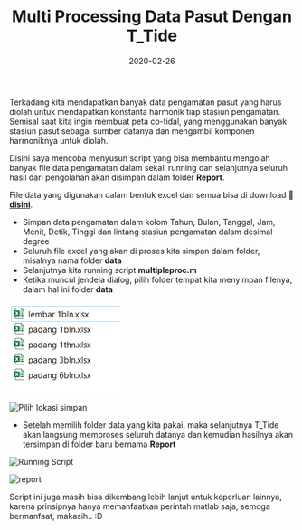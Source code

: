 ﻿---
title: Multi Processing Data Pasut Dengan T_Tide
date: 2020-02-26
slug: pengolahan-pasut-ttide-multiprocess
tags: 
- T-Tide
- Matlab
- Pasut
categories : 
- Hidrografi
typora-root-url: ./
---

Terkadang kita mendapatkan banyak data pengamatan pasut yang harus diolah untuk mendapatkan konstanta harmonik tiap stasiun pengamatan. Semisal saat kita ingin membuat peta co-tidal, yang menggunakan banyak stasiun pasut sebagai sumber datanya dan mengambil komponen harmoniknya untuk diolah.

Disini saya mencoba menyusun script yang bisa membantu mengolah banyak file data pengamatan dalam sekali running dan selanjutnya seluruh hasil dari pengolahan akan disimpan dalam folder **Report**. 

File data yang digunakan dalam bentuk excel dan semua bisa di download :floppy_disk: **[disini](https://1drv.ms/u/s!AlFYwWWftV2zmWrL9WR4Nbc34Y1s?e=EHp7Dv)**. 

- Simpan data pengamatan dalam kolom Tahun, Bulan, Tanggal, Jam, Menit, Detik, Tinggi dan lintang stasiun pengamatan dalam desimal degree
- Seluruh file excel yang akan di proses kita simpan dalam folder, misalnya nama folder **data**
- Selanjutnya kita running script **multipleproc.m**
- Ketika muncul jendela dialog, pilih folder tempat kita menyimpan filenya, dalam hal ini folder **data**

![contoh data](./multi1.jpg "Contoh data")

![Pilih lokasi simpan](./multi2.jpg "Memilih folder penyimpanan data")

- Setelah memilih folder data yang kita pakai, maka selanjutnya T\_Tide akan langsung memproses seluruh datanya dan kemudian hasilnya akan tersimpan di folder baru bernama **Report**

![](./multi3.jpg " Running Script")

![report](./multi4.jpg "Contoh report hasil pengolahan")

Script ini juga masih bisa dikembang lebih lanjut untuk keperluan lainnya, karena prinsipnya hanya memanfaatkan perintah matlab saja, semoga bermanfaat, makasih.. :D

